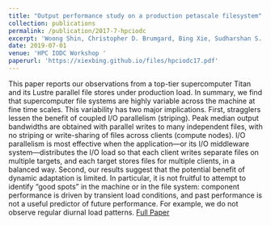 ```yaml
---
title: "Output performance study on a production petascale filesystem"
collection: publications
permalink: /publication/2017-7-hpciodc
excerpt: 'Woong Shin, Christopher D. Brumgard, Bing Xie, Sudharshan S. Vazhkudai, Devarshi Ghoshal, Sarp Oral, Lavanya Ramakrishnan.'
date: 2019-07-01
venue: 'HPC IODC Workshop '
paperurl: 'https://xiexbing.github.io/files/hpciodc17.pdf'
---
```

This paper reports our observations from a top-tier supercomputer Titan and its Lustre parallel file stores under production load.
In summary, we find that supercomputer file systems are highly variable
across the machine at fine time scales. This variability has two major implications. First, stragglers lessen the benefit of coupled I/O parallelism
(striping). Peak median output bandwidths are obtained with parallel
writes to many independent files, with no striping or write-sharing of
files across clients (compute nodes). I/O parallelism is most effective
when the application—or its I/O middleware system—distributes the
I/O load so that each client writes separate files on multiple targets, and
each target stores files for multiple clients, in a balanced way. Second, our
results suggest that the potential benefit of dynamic adaptation is limited. In particular, it is not fruitful to attempt to identify “good spots”
in the machine or in the file system: component performance is driven by
transient load conditions, and past performance is not a useful predictor
of future performance. For example, we do not observe regular diurnal
load patterns.
[Full Paper](https://xiexbing.github.io/files/hpciodc17.pdf)
